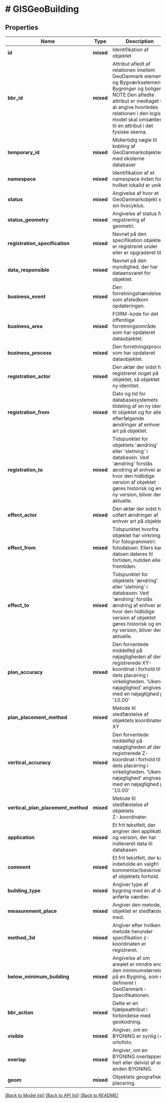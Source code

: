 # # GISGeoBuilding

## Properties

Name | Type | Description | Notes
------------ | ------------- | ------------- | -------------
**id** | **mixed** | Identifikation af objektet |
**bbr_id** | **mixed** | Attribut afledt af relationen imellem GeoDanmark element og Bygværkselement i Bygninger og boliger. NOTE Den afledte attribut er medtaget for at angive hvorledes relationen i den logiske model skal omsættes til en attribut i det fysiske skema. | [optional]
**temporary_id** | **mixed** | Midlertidig nøgle til kobling af GeoDanmarkobjekter med eksterne databaser | [optional]
**namespace** | **mixed** | Identifikation af et namespace inden for hvilket lokalId er unik |
**status** | **mixed** | Angivelse af hvor et GeoDanmarkobjekt er i sin livscyklus. |
**status_geometry** | **mixed** | Angivelse af status for registrering af geometri. |
**registration_specification** | **mixed** | Navnet på den specifikation objektet er registreret under eller er opgraderet til. |
**data_responsible** | **mixed** | Navnet på den myndighed, der har dataansvaret for objektet. |
**business_event** | **mixed** | Den forretningshændelse, som afstedkom opdateringen. |
**business_area** | **mixed** | FORM-kode for det offentlige forretningsområde som har opdateret dataobjektet. |
**business_process** | **mixed** | Den forretningsproces som har opdateret dataobjektet. | [optional]
**registration_actor** | **mixed** | Den aktør der sidst har registreret noget på objektet, så objektet fik ny identitet. |
**registration_from** | **mixed** | Dato og tid for databasesystemets tildeling af en ny ident til objektet og for alle efterfølgende ændringer af enhver art på objektet. |
**registration_to** | **mixed** | Tidspunktet for objektets &#39;ændring&#39; eller &#39;sletning&#39; i databasen. Ved &#39;ændring&#39; forstås ændring af enhver art, hvor den hidtidige version af objektet gøres historisk og en ny version, bliver den aktuelle. | [optional]
**effect_actor** | **mixed** | Den aktør der sidst har udført ændringer af enhver art på objektet. |
**effect_from** | **mixed** | Tidspunktet hvorfra objektet har virkning. For fotogrammetri: fotodatoen. Ellers kan datoen dateres til fortiden, nutiden eller fremtiden. |
**effect_to** | **mixed** | Tidspunktet for objektets &#39;ændring&#39; eller &#39;sletning&#39; i databasen. Ved &#39;ændring&#39; forstås ændring af enhver art, hvor den hidtidige version af objektet gøres historisk og en ny version, bliver den aktuelle. | [optional]
**plan_accuracy** | **mixed** | Den forventede middelfejl på nøjagtigheden af den registrerede XY-koordinat i forhold til dets placering i virkeligheden. &#39;Ukendt nøjagtighed&#39; angives med en nøjagtighed på &#39;10.00&#39; |
**plan_placement_method** | **mixed** | Metode til stedfæstelse af objektets koordinater i XY |
**vertical_accuracy** | **mixed** | Den forventede middelfejl på nøjagtigheden af den registrerede Z-koordinat i forhold til dets placering i virkeligheden. &#39;Ukendt nøjagtighed&#39; angives med en nøjagtighed på &#39;10.00&#39; |
**vertical_plan_placement_method** | **mixed** | Metode til stedfæstelse af objektets Z-.koordinater. |
**application** | **mixed** | Et frit tekstfelt, der angiver den applikation og version, der har indleveret data til databasen |
**comment** | **mixed** | Et frit tekstfelt, der kan indeholde en valgfri kommentar/beskrivelse af objektets forhold. | [optional]
**building_type** | **mixed** | Angiver type af bygning med én af de anførte værdier. |
**measurement_place** | **mixed** | Angiver den metode, objektet er stedfæstet med. |
**method_3d** | **mixed** | Angiver efter hvilken metode herunder specifikation z-koordinaten er registreret. |
**below_minimum_building** | **mixed** | Angivelse af om arealet er mindre end den minimumstørrelse på en Bygning, som er defineret i GeoDanmark-Specifikationen. |
**bbr_action** | **mixed** | Dette er en hjælpeattribut i forbindelse med geokodning. | [optional]
**visible** | **mixed** | Angiver, om en BYGNING er synlig i et ortofoto. |
**overlap** | **mixed** | Angiver, om en BYGNING overlappes helt eller delvist af en anden BYGNING. |
**geom** | **mixed** | Objektets geografiske placering. |

[[Back to Model list]](../../README.md#models) [[Back to API list]](../../README.md#endpoints) [[Back to README]](../../README.md)
